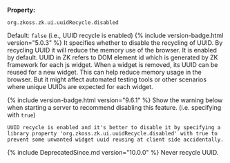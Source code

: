 **Property:**

`org.zkoss.zk.ui.uuidRecycle.disabled `

Default:  `false` (i.e., UUID recycle is enabled)
{% include version-badge.html version="5.0.3" %}
It specifies whether to disable the recycling of UUID. By recycling UUID it will reduce the memory use of the browser. It is enabled by default.
UUID in ZK refers to DOM element id which is generated by ZK framework for each js widget. When a widget is removed, its UUID can be reused for a new widget. This can help reduce memory usage in the browser. But it might affect automated testing tools or other scenarios where unique UUIDs are expected for each widget.

{% include version-badge.html version="9.6.1" %}
Show the warning below when starting a server to recommend disabling this feature. (i.e. specifying with `true`)

`UUID recycle is enabled and it's better to disable it by specifying a library property 'org.zkoss.zk.ui.uuidRecycle.disabled' with true to prevent some unwanted widget uuid reusing at client side accidentally.`

{% include DeprecatedSince.md version="10.0.0" %}
Never recycle UUID.
